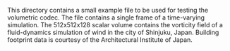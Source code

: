 This directory contains a small example file to be used for testing the volumetric codec. The file contains a single frame of a time-varying simulation. The 512x512x128 scalar volume contains the vorticity field of a fluid-dynamics simulation of wind in the city of Shinjuku, Japan. Building footprint data is courtesy of the Architectural Institute of Japan.
